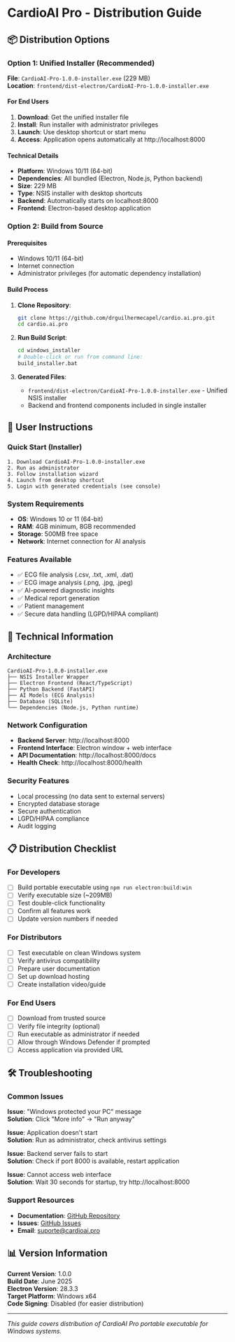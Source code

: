 # CardioAI Pro - Distribution Guide

## 📦 Distribution Options

### Option 1: Unified Installer (Recommended)

**File**: `CardioAI-Pro-1.0.0-installer.exe` (229 MB)  
**Location**: `frontend/dist-electron/CardioAI-Pro-1.0.0-installer.exe`

#### For End Users
1. **Download**: Get the unified installer file
2. **Install**: Run installer with administrator privileges
3. **Launch**: Use desktop shortcut or start menu
4. **Access**: Application opens automatically at http://localhost:8000

#### Technical Details
- **Platform**: Windows 10/11 (64-bit)
- **Dependencies**: All bundled (Electron, Node.js, Python backend)
- **Size**: 229 MB
- **Type**: NSIS installer with desktop shortcuts
- **Backend**: Automatically starts on localhost:8000
- **Frontend**: Electron-based desktop application

### Option 2: Build from Source

#### Prerequisites
- Windows 10/11 (64-bit)
- Internet connection
- Administrator privileges (for automatic dependency installation)

#### Build Process
1. **Clone Repository**:
   ```bash
   git clone https://github.com/drguilhermecapel/cardio.ai.pro.git
   cd cardio.ai.pro
   ```

2. **Run Build Script**:
   ```bash
   cd windows_installer
   # Double-click or run from command line:
   build_installer.bat
   ```

3. **Generated Files**:
   - `frontend/dist-electron/CardioAI-Pro-1.0.0-installer.exe` - Unified NSIS installer
   - Backend and frontend components included in single installer

## 🚀 User Instructions

### Quick Start (Installer)
```
1. Download CardioAI-Pro-1.0.0-installer.exe
2. Run as administrator
3. Follow installation wizard
4. Launch from desktop shortcut
5. Login with generated credentials (see console)
```

### System Requirements
- **OS**: Windows 10 or 11 (64-bit)
- **RAM**: 4GB minimum, 8GB recommended
- **Storage**: 500MB free space
- **Network**: Internet connection for AI analysis

### Features Available
- ✅ ECG file analysis (.csv, .txt, .xml, .dat)
- ✅ ECG image analysis (.png, .jpg, .jpeg)
- ✅ AI-powered diagnostic insights
- ✅ Medical report generation
- ✅ Patient management
- ✅ Secure data handling (LGPD/HIPAA compliant)

## 🔧 Technical Information

### Architecture
```
CardioAI-Pro-1.0.0-installer.exe
├── NSIS Installer Wrapper
├── Electron Frontend (React/TypeScript)
├── Python Backend (FastAPI)
├── AI Models (ECG Analysis)
├── Database (SQLite)
└── Dependencies (Node.js, Python runtime)
```

### Network Configuration
- **Backend Server**: http://localhost:8000
- **Frontend Interface**: Electron window + web interface
- **API Documentation**: http://localhost:8000/docs
- **Health Check**: http://localhost:8000/health

### Security Features
- Local processing (no data sent to external servers)
- Encrypted database storage
- Secure authentication
- LGPD/HIPAA compliance
- Audit logging

## 📋 Distribution Checklist

### For Developers
- [ ] Build portable executable using `npm run electron:build:win`
- [ ] Verify executable size (~209MB)
- [ ] Test double-click functionality
- [ ] Confirm all features work
- [ ] Update version numbers if needed

### For Distributors
- [ ] Test executable on clean Windows system
- [ ] Verify antivirus compatibility
- [ ] Prepare user documentation
- [ ] Set up download hosting
- [ ] Create installation video/guide

### For End Users
- [ ] Download from trusted source
- [ ] Verify file integrity (optional)
- [ ] Run executable as administrator if needed
- [ ] Allow through Windows Defender if prompted
- [ ] Access application via provided URL

## 🛠️ Troubleshooting

### Common Issues

**Issue**: "Windows protected your PC" message  
**Solution**: Click "More info" → "Run anyway"

**Issue**: Application doesn't start  
**Solution**: Run as administrator, check antivirus settings

**Issue**: Backend server fails to start  
**Solution**: Check if port 8000 is available, restart application

**Issue**: Cannot access web interface  
**Solution**: Wait 30 seconds for startup, try http://localhost:8000

### Support Resources
- **Documentation**: [GitHub Repository](https://github.com/drguilhermecapel/cardio.ai.pro)
- **Issues**: [GitHub Issues](https://github.com/drguilhermecapel/cardio.ai.pro/issues)
- **Email**: suporte@cardioai.pro

## 📊 Version Information

**Current Version**: 1.0.0  
**Build Date**: June 2025  
**Electron Version**: 28.3.3  
**Target Platform**: Windows x64  
**Code Signing**: Disabled (for easier distribution)

---

*This guide covers distribution of CardioAI Pro portable executable for Windows systems.*
